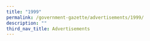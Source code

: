 ```yaml
---
title: "1999"
permalink: /government-gazette/advertisements/1999/
description: ""
third_nav_title: Advertisements
---
```

